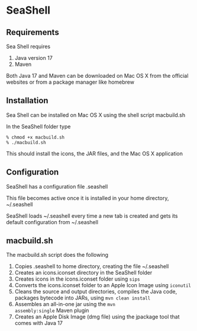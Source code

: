 # SeaShell

## Requirements
Sea Shell requires
1. Java version 17
2. Maven

Both Java 17 and Maven can be downloaded on Mac OS X from the official websites or from a package manager like homebrew

## Installation
Sea Shell can be installed on Mac OS X using the shell script macbuild.sh

In the SeaShell folder type

    % chmod +x macbuild.sh
    % ./macbuild.sh 

This should install the icons, the JAR files, and the Mac OS X application

## Configuration
SeaShell has a configuration file .seashell 

This file becomes active once it is installed in your home directory, ~/.seashell

SeaShell loads ~/.seashell every time a new tab is created and gets its default configuration from ~/.seashell

## macbuild.sh
The macbuild.sh script does the following
1. Copies .seashell to home directory, creating the file ~/.seashell 
2. Creates an icons.iconset directory in the SeaShell folder
3. Creates icons in the icons.iconset folder using <code>sips</code>
4. Converts the icons.iconset folder to an Apple Icon Image using <code>iconutil</code>
5. Cleans the source and output directories, compiles the Java code, packages bytecode into JARs, using <code>mvn clean install</code>
6. Assembles an all-in-one jar using the <code>mvn assembly:single</code> Maven plugin
7. Creates an Apple Disk Image (dmg file) using the jpackage tool that comes with Java 17
